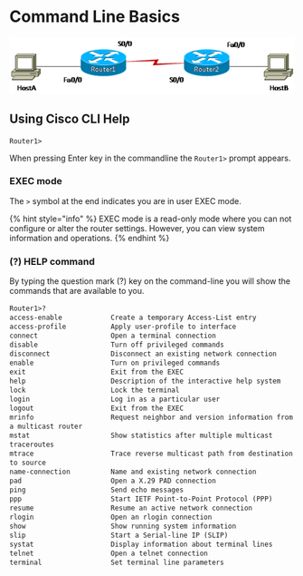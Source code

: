 # Command Line Basics

![This is the Lab Topology used in this page.](../../.gitbook/assets/image%20%283%29.png)

## Using Cisco CLI Help

```text
Router1>
```

When pressing Enter key in the commandline the `Router1>` prompt appears.

### EXEC mode

The `>` symbol at the end indicates you are in user EXEC mode.

{% hint style="info" %}
EXEC mode is a read-only mode where you can not configure or alter the router settings. However, you can view system information and operations.
{% endhint %}

### \(?\) HELP command

By typing the question mark \(?\) key on the command-line you will show the commands that are available to you.

```text
Router1>?
access-enable            Create a temporary Access-List entry
access-profile           Apply user-profile to interface
connect                  Open a terminal connection
disable                  Turn off privileged commands
disconnect               Disconnect an existing network connection
enable                   Turn on privileged commands
exit                     Exit from the EXEC
help                     Description of the interactive help system
lock                     Lock the terminal
login                    Log in as a particular user
logout                   Exit from the EXEC
mrinfo                   Request neighbor and version information from a multicast router
mstat                    Show statistics after multiple multicast traceroutes
mtrace                   Trace reverse multicast path from destination to source
name-connection          Name and existing network connection
pad                      Open a X.29 PAD connection
ping                     Send echo messages
ppp                      Start IETF Point-to-Point Protocol (PPP)
resume                   Resume an active network connection
rlogin                   Open an rlogin connection
show                     Show running system information
slip                     Start a Serial-line IP (SLIP)
systat                   Display information about terminal lines
telnet                   Open a telnet connection
terminal                 Set terminal line parameters
```



